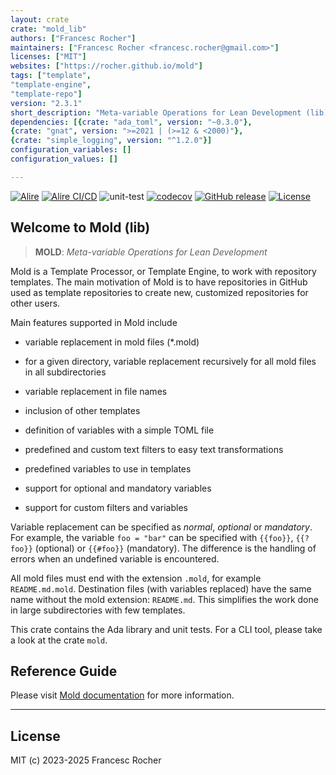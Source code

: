 ```yaml
---
layout: crate
crate: "mold_lib"
authors: ["Francesc Rocher"]
maintainers: ["Francesc Rocher <francesc.rocher@gmail.com>"]
licenses: ["MIT"]
websites: ["https://rocher.github.io/mold"]
tags: ["template",
"template-engine",
"template-repo"]
version: "2.3.1"
short_description: "Meta-variable Operations for Lean Development (lib)"
dependencies: [{crate: "ada_toml", version: "~0.3.0"},
{crate: "gnat", version: ">=2021 | (>=12 & <2000)"},
{crate: "simple_logging", version: "^1.2.0"}]
configuration_variables: []
configuration_values: []

---
```

[![Alire](https://img.shields.io/endpoint?url=https://alire.ada.dev/badges/mold_lib.json)](https://alire.ada.dev/crates/mold_lib.html)
[![Alire CI/CD](https://img.shields.io/endpoint?url=https://alire-crate-ci.ada.dev/badges/mold_lib.json)](https://alire-crate-ci.ada.dev/crates/mold_lib.html)
![unit-test](https://github.com/rocher/mold_lib/actions/workflows/unit-test.yml/badge.svg)
[![codecov](https://codecov.io/gh/rocher/mold_lib/graph/badge.svg?token=LB83SI4I0Y)](https://codecov.io/gh/rocher/mold_lib)
[![GitHub release](https://img.shields.io/github/release/rocher/mold_lib.svg)](https://github.com/rocher/mold_lib/releases/latest)
[![License](https://img.shields.io/github/license/rocher/mold_lib.svg?color=blue)](https://github.com/rocher/mold_lib/blob/master/LICENSE)

## Welcome to **Mold (lib)**

> **MOLD**: *Meta-variable Operations for Lean Development*

Mold is a Template Processor, or Template Engine, to work with repository
templates. The main motivation of Mold is to have repositories in GitHub used
as template repositories to create new, customized repositories for other
users.

Main features supported in Mold include

  * variable replacement in mold files (*.mold)

  * for a given directory, variable replacement recursively for all mold files
    in all subdirectories

  * variable replacement in file names

  * inclusion of other templates

  * definition of variables with a simple TOML file

  * predefined and custom text filters to easy text transformations

  * predefined variables to use in templates

  * support for optional and mandatory variables

  * support for custom filters and variables

Variable replacement can be specified as *normal*, *optional* or *mandatory*.
For example, the variable `foo = "bar"` can be specified with `{{foo}}`,
`{{?foo}}` (optional) or `{{#foo}}` (mandatory). The difference is the handling
of errors when an undefined variable is encountered.

All mold files must end with the extension `.mold`, for example
`README.md.mold`. Destination files (with variables replaced) have the same
name without the mold extension: `README.md`. This simplifies the work done in
large subdirectories with few templates.

This crate contains the Ada library and unit tests. For a CLI tool, please
take a look at the crate `mold`.

## Reference Guide

Please visit [Mold documentation](https://rocher.github.io/mold) for more
information.

---
## License
MIT (c) 2023-2025 Francesc Rocher


